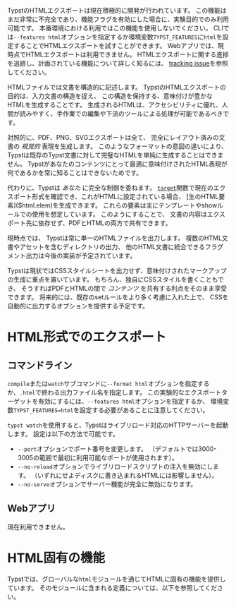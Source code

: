 <div class="info-box">

TypstのHTMLエクスポートは現在積極的に開発が行われています。
この機能はまだ非常に不完全であり、機能フラグを有効にした場合に、実験目的でのみ利用可能です。
本番環境における利用ではこの機能を使用しないでください。
CLIでは`--features html`オプションを指定するか環境変数`TYPST_FEATURES`に`html`を設定することでHTMLエクスポートを試すことができます。
Webアプリでは、現時点でHTMLエクスポートは利用できません。
HTMLエクスポートに関する進捗を追跡し、計画されている機能について詳しく知るには、
[tracking issue](https://github.com/typst/typst/issues/5512)を参照してください。
</div>

HTMLファイルでは文書を構造的に記述します。
TypstのHTMLエクスポートの目的は、入力文書の構造を捉え、
この構造を保持する、意味付けが豊かなHTMLを生成することです。
生成されるHTMLは、アクセシビリティに優れ、人間が読みやすく、手作業での編集や下流のツールによる処理が可能であるべきです。

対照的に、PDF、PNG、SVGエクスポートは全て、
完全にレイアウト済みの文書の _視覚的_ 表現を生成します。
このようなフォーマットの意図の違いにより、
Typstは既存のTypst文書に対して完璧なHTMLを単純に生成することはできません。
Typstがあなたのコンテンツにとって最適に意味付けされたHTML表現が何であるかを常に知ることはできないためです。

代わりに、Typstは _あなた_ に完全な制御を委ねます。
[`target`]($target)関数で現在のエクスポート形式を確認でき、これがHTMLに設定されている場合、
[生のHTML要素]($html.elem)を生成できます。
これらの要素は主にテンプレートやshowルールでの使用を想定しています。
このようにすることで、
文書の内容はエクスポート先に依存せず、PDFとHTMLの両方で共有できます。

現時点では、
Typstは常に単一のHTMLファイルを出力します。
複数のHTML文書やアセットを含むディレクトリの出力、
他のHTML文書に統合できるフラグメント出力は今後の実装が予定されています。

Typstは現状ではCSSスタイルシートを出力せず、意味付けされたマークアップの生成に重点を置いています。
もちろん、独自にCSSスタイルを書くこともでき、
そうすればPDFとHTMLの間で _コンテンツ_ を共有する利点をそのまま享受できます。
将来的には、既存のsetルールをより多く考慮に入れた上で、
CSSを自動的に出力するオプションを提供する予定です。

# HTML形式でのエクスポート
## コマンドライン
`compile`または`watch`サブコマンドに`--format html`オプションを指定するか、`.html`で終わる出力ファイル名を指定します。
この実験的なエクスポートターゲットを有効にするには、`--features html`オプションを指定するか、
環境変数`TYPST_FEATURES=html`を設定する必要があることに注意してください。

`typst watch`を使用すると、Typstはライブリロード対応のHTTPサーバーを起動します。
設定は以下の方法で可能です。

- `--port`オプションでポート番号を変更します。
（デフォルトでは3000-3005の範囲で最初に利用可能なポートが使用されます）。
- `--no-reload`オプションでライブリロードスクリプトの注入を無効にします。
（いずれにせよディスクに書き込まれるHTMLには影響しません）。
- `--no-serve`オプションでサーバー機能が完全に無効になります。

## Webアプリ
現在利用できません。

# HTML固有の機能
Typstでは、グローバルな`html`モジュールを通じてHTMLに固有の機能を提供しています。
そのモジュールに含まれる定義については、以下を参照してください。
